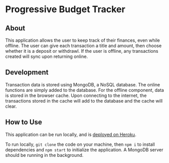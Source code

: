 # Progressive Budget Tracker

## About 

This application allows the user to keep track of their finances, even while offline. The user can give each transaction a title and amount, then choose whether it is a deposit or withdrawl. If the user is offline, any transactions created will sync upon returning online.

## Development

Transaction data is stored using MongoDB, a NoSQL database. The online functions are simply added to the database. For the offline component, data is stored in the browser cache. Upon connecting to the internet, the transactions stored in the cache will add to the database and the cache will clear.

## How to Use

This application can be run locally, and is [deployed on Heroku](https://fast-fortress-79737.herokuapp.com/).

To run locally, `git clone` the code on your machine, then `npm i` to install dependencies and `npm start` to initialize the application. A MongoDB server should be running in the background.